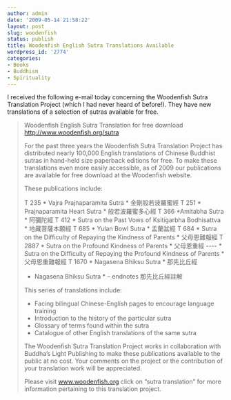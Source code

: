 ```yaml
---
author: admin
date: '2009-05-14 21:58:22'
layout: post
slug: woodenfish
status: publish
title: Woodenfish English Sutra Translations Available
wordpress_id: '2774'
categories:
- Books
- Buddhism
- Spirituality
---
```

I received the following e-mail today concerning the Woodenfish Sutra Translation Project (which I had never heard of before!). They have new translations of a selection of sutras available for free. 
<blockquote>Woodenfish English Sutra Translation for free download <a href="http://www.woodenfish.org/sutra">http://www.woodenfish.org/sutra</a> 

For the past three years the Woodenfish Sutra Translation Project has distributed nearly 100,000 English translations of Chinese Buddhist sutras in hand-held size paperback editions for free. To make these translations even more easily accessible, as of 2009 our publications are available for free download at the Woodenfish website.

These publications include:

T 235 * Vajra Prajnaparamita Sutra * 金剛般若波羅蜜經
T 251 * Prajnaparamita Heart Sutra * 般若波羅蜜多心經
T 366 *Amitabha Sutra * 阿彌陀經
T 412 * Sutra on the Past Vows of Ksitigarbha Bodhisattva * 地藏菩薩本願經
T 685 * Yulan Bowl Sutra * 盂蘭盆經
T 684 * Sutra on the Difficulty of Repaying the Kindness of Parents * 父母恩難報經
T 2887 * Sutra on the Profound Kindness of Parents * 父母恩重經
----  * Sutra on the Difficulty of Repaying the Profound Kindness of Parents * 父母恩重難報經
T 1670 * Nagasena Bhiksu Sutra * 那先比丘經
* Nagasena Bhiksu Sutra * – endnotes 那先比丘經註解

This series of translations include:
<ul>	<li>Facing bilingual Chinese-English pages to encourage language training</li>
	<li>Introduction to the history of the particular sutra </li>
	<li>Glossary of terms found within the sutra </li>
	<li>Catalogue of other English translations of the same sutra </li></ul>
The Woodenfish Sutra Translation Project works in collaboration with Buddha’s Light Publishing to make these publications available to the public at no cost. Your comments on the project or the contribution of your translation work will be appreciated.

Please visit <a href="http://www.woodenfish.org/">www.woodenfish.org</a> click on “sutra translation” for more information pertaining to this translation project.</blockquote>
